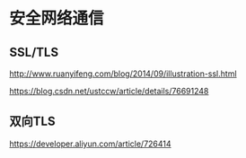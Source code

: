 # 安全网络通信

## SSL/TLS

http://www.ruanyifeng.com/blog/2014/09/illustration-ssl.html

https://blog.csdn.net/ustccw/article/details/76691248

## 双向TLS

https://developer.aliyun.com/article/726414